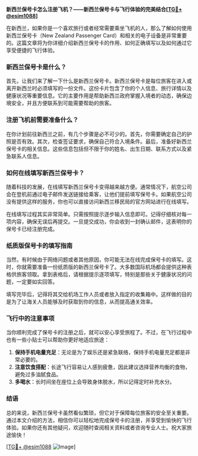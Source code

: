 **新西兰保号卡怎么注册飞机？——新西兰保号卡与飞行体验的完美结合[[TG💪+ @esim1088](https://t.me/s/esim1088)]**

在新西兰，如果你是一个喜欢旅行或者经常需要乘坐飞机的人，那么了解如何使用新西兰保号卡（New Zealand Passenger Card）和相关的电子设备是非常重要的。这篇文章将为你详细介绍新西兰保号卡的作用、如何正确填写以及如何通过它享受便捷的飞行体验。

### 新西兰保号卡是什么？

首先，让我们来了解一下什么是新西兰保号卡。新西兰保号卡是每位旅客在进入或离开新西兰时必须填写的一份文件。这份卡片包含了你的个人信息、旅行详情以及健康状况等重要信息。它的主要作用是帮助新西兰政府掌握入境者的动态，确保边境安全，并且方便联系到可能需要帮助的旅客。

### 注册飞机前需要准备什么？

在你计划前往新西兰之前，有几个步骤是必不可少的。首先，你需要确定自己的护照是否有效。其次，检查签证要求，确保自己符合入境条件。最后，准备好新西兰保号卡的相关信息。这些信息包括但不限于你的姓名、出生日期、联系方式以及紧急联系人信息。

### 如何在线填写新西兰保号卡？

随着科技的发展，在线填写新西兰保号卡变得越来越方便。通常情况下，航空公司会在登机前通过电子邮件发送链接给乘客，让他们提前填写保号卡。如果航空公司没有提供这样的服务，你也可以直接访问新西兰移民局的官方网站进行在线填写。

在线填写过程其实非常简单。只需按照提示逐步输入信息即可。记得仔细核对每一项内容，确保无误后再提交。一旦提交成功，你会收到一封确认邮件，这表明你的保号卡已经注册完成。

### 纸质版保号卡的填写指南

当然，有时候由于网络问题或者其他原因，你可能无法在线完成保号卡的填写。这时，你就需要准备一份纸质版的新西兰保号卡了。大多数国际机场都会提供这种表格供旅客领取。拿到表格后，请根据提示逐项填写，特别是那些关于健康状况的问题，一定要如实回答。

填写完毕后，记得将其交给机场工作人员或者放入指定的收集箱中。这样做的目的是为了让海关人员能够及时获取到你的信息，从而提高通关效率。

### 飞行中的注意事项

当你顺利完成了保号卡的注册之后，就可以安心享受旅程了。不过，在飞行过程中也有一些小贴士可以帮助你更好地适应旅途：

1. **保持手机电量充足**：无论是为了娱乐还是紧急联络，保持手机电量充足都是非常必要的。
2. **注意饮食搭配**：长途飞行容易让人感到疲惫，因此建议选择营养均衡的食物，避免过多油腻食品。
3. **多喝水**：长时间坐在座位上会导致身体脱水，所以记得定时补充水分。

### 结语

总的来说，新西兰保号卡虽然看似繁琐，但它对于保障每位旅客的安全至关重要。通过本文介绍的方法，相信你可以轻松地完成保号卡的注册，并享受到愉快的飞行体验。如果你还有其他疑问，欢迎随时查阅相关资料或者咨询专业人士。祝大家旅途愉快！

[[TG💪+ @esim1088](https://t.me/s/esim1088) ![Image](https://i.postimg.cc/4NQfJmqS/Snipaste-2025-05-13-00-14-12.png)]